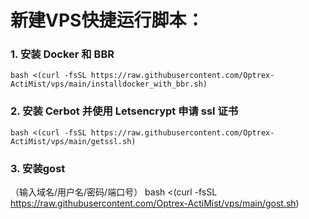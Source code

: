 # 新建VPS快捷运行脚本：
### 1. 安装 Docker 和 BBR
```
bash <(curl -fsSL https://raw.githubusercontent.com/Optrex-ActiMist/vps/main/installdocker_with_bbr.sh)
```
### 2. 安装 Cerbot 并使用 Letsencrypt 申请 ssl 证书
```
bash <(curl -fsSL https://raw.githubusercontent.com/Optrex-ActiMist/vps/main/getssl.sh)
```
### 3. 安装gost
（输入域名/用户名/密码/端口号）
bash <(curl -fsSL https://raw.githubusercontent.com/Optrex-ActiMist/vps/main/gost.sh)
